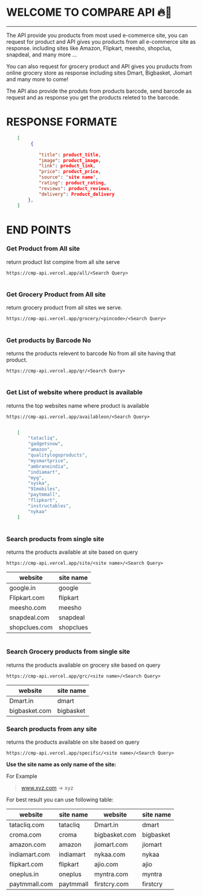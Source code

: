 # WELCOME TO COMPARE API 🔥🥤

---

The API provide you products from most used e-commerce site, you can request for product and API gives you products from all e-commerce site as response. including sites like Amazon, Flipkart, meesho, shopclus, snapdeal, and many more ...

You can also request for grocery product and API gives you pruducts from online grocery store as response including sites Dmart, Bigbasket, Jiomart and many more to come!

The API also provide the produts from products barcode, send barcode as request and as response you get the products releted to the barcode.

# RESPONSE FORMATE

```json
    [
         {

            "title": product_title,
            "image": product_image,
            "link": product_link,
            "price": product_price,
            "source": 'site name',
            "rating": product_rating,
            "reviews": product_reviews,
            "delivery": Product_delivery
        },
    ]

```

# END POINTS

### **Get Product from All site**

return product list compine from all site serve

`https://cmp-api.vercel.app/all/<Search Query>`

#

### **Get Grocery Product from All site**

return grocery product from all sites we serve.

`https://cmp-api.vercel.app/grocery/<pincode>/<Search Query>`

#

### **Get products by Barcode No**

returns the products relevent to barcode No from all site having that product.

`https://cmp-api.vercel.app/qr/<Search Query>`

#

### **Get List of website where product is available**

returns the top websites name where product is available

`https://cmp-api.vercel.app/availableon/<Search Query>`

```json

    [
        "tatacliq",
        "gadgetsnow",
        "amazon",
        "qualitylogoproducts",
        "mysmartprice",
        "ambraneindia",
        "indiamart",
        "myg",
        "syska",
        "91mobiles",
        "paytmmall",
        "flipkart",
        "instructables",
        "nykaa"
    ]

```

#

### **Search products from single site**

returns the products available at site based on query

`https://cmp-api.vercel.app/site/<site name>/<Search Query>`

| website       | site name |
| ------------- | --------- |
| google.in     | google    |
| Flipkart.com  | flipkart  |
| meesho.com    | meesho    |
| snapdeal.com  | snapdeal  |
| shopclues.com | shopclues |

#

### **Search Grocery products from single site**

returns the products available on grocery site based on query

`https://cmp-api.vercel.app/grc/<site name>/<Search Query>`

| website       | site name |
| ------------- | --------- |
| Dmart.in      | dmart     |
| bigbasket.com | bigbasket |

### **Search products from any site**

returns the products available on site based on query

`https://cmp-api.vercel.app/specific/<site name>/<Search Query>`

**Use the site name as only name of the site:**

For Example

> www.xyz.com -> xyz

For best result you can use following table:

| website       | site name | website       | site name |
| ------------- | --------- | ------------- | --------- |
| tatacliq.com  | tatacliq  | Dmart.in      | dmart     |
| croma.com     | croma     | bigbasket.com | bigbasket |
| amazon.com    | amazon    | jiomart.com   | jiomart   |
| indiamart.com | indiamart | nykaa.com     | nykaa     |
| flipkart.com  | flipkart  | ajio.com      | ajio      |
| oneplus.in    | oneplus   | myntra.com    | myntra    |
| paytmmall.com | paytmmall | firstcry.com  | firstcry  |

